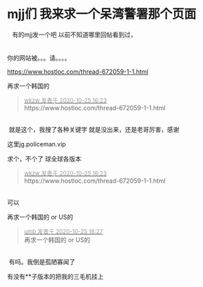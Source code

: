 # mjj们 我来求一个呆湾警署那个页面


<img src="static/image/smiley/default/lol.gif" smilieid="12" border="0" alt="" />&nbsp; &nbsp;有的mjj发一个吧 以前不知道哪里回帖看到过，<br />
<br />
<br />
你的网站被。。。请。。。。

https://www.hostloc.com/thread-672059-1-1.html

再求一个韩国的

<div class="quote"><blockquote><font size="2"><a href="https://www.hostloc.com/forum.php?mod=redirect&amp;goto=findpost&amp;pid=9350287&amp;ptid=758306" target="_blank"><font color="#999999">wkzw 发表于 2020-10-25 16:23</font></a></font><br />
https://www.hostloc.com/thread-672059-1-1.html</blockquote></div><br />
<img src="static/image/smiley/default/lol.gif" smilieid="12" border="0" alt="" /> 就是这个，我搜了各种关键字 就是没出来，还是老哥厉害，感谢

这里jg.policeman.vip <img src="static/image/smiley/yct/003.gif" smilieid="50" border="0" alt="" />

求个，不个了 球全球各版本<img src="static/image/smiley/default/lol.gif" smilieid="12" border="0" alt="" />

<div class="quote"><blockquote><font size="2"><a href="https://www.hostloc.com/forum.php?mod=redirect&amp;goto=findpost&amp;pid=9350287&amp;ptid=758306" target="_blank"><font color="#999999">wkzw 发表于 2020-10-25 16:23</font></a></font><br />
https://www.hostloc.com/thread-672059-1-1.html</blockquote></div><br />
可以<br />
<img id="aimg_Y0PVN" onclick="zoom(this, this.src, 0, 0, 0)" class="zoom" src="https://picture.kisslove.cn/images/2020/10/25/905.png" onmouseover="img_onmouseoverfunc(this)" onload="thumbImg(this)" border="0" alt="" />

再求一个韩国的 or US的

<div class="quote"><blockquote><font size="2"><a href="https://www.hostloc.com/forum.php?mod=redirect&amp;goto=findpost&amp;pid=9350692&amp;ptid=758306" target="_blank"><font color="#999999">umb 发表于 2020-10-25 18:27</font></a></font><br />
再求一个韩国的 or US的</blockquote></div><br />
<img src="static/image/smiley/default/lol.gif" smilieid="12" border="0" alt="" /> 有吗。我倒是孤陋寡闻了<img src="static/image/smiley/default/lol.gif" smilieid="12" border="0" alt="" />

有没有**子版本的<img src="static/image/smiley/default/lol.gif" smilieid="12" border="0" alt="" />把我的三毛机挂上
